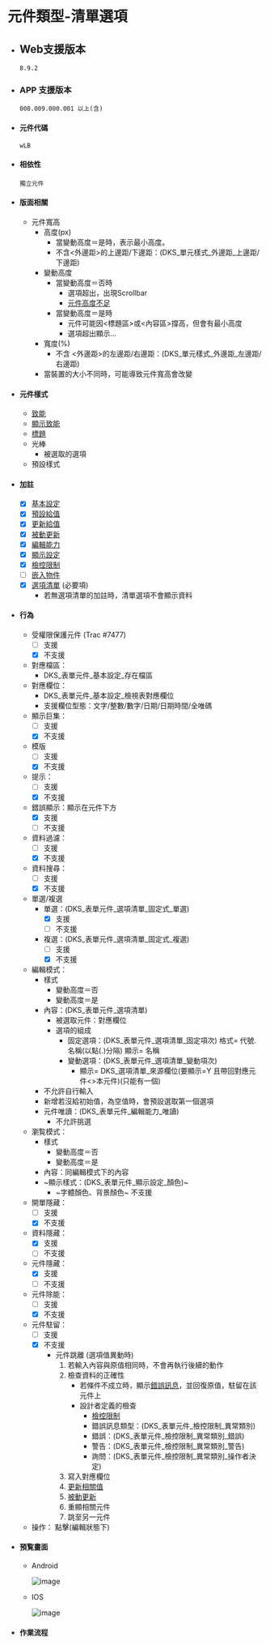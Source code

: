 # 元件類型-清單選項

* ## Web支援版本
  
      8.9.2

* ### APP 支援版本

      008.009.000.001 以上(含)

* #### 元件代碼

      wLB

* #### 相依性

      獨立元件

* #### 版面相關

  * 元件寬高
    * 高度(px)
      * 當變動高度＝是時，表示最小高度。
      * 不含<外邊距>的上邊距/下邊距：(DKS_單元樣式_外邊距_上邊距/下邊距)
    * 變動高度
      * 當變動高度＝否時
        * 選項超出，出現Scrollbar
        * [元件高度不足](../general/rule)
      * 當變動高度＝是時
        * 元件可能因<標題區>或<內容區>撐高，但會有最小高度
        * 選項超出顯示...
    * 寬度(%)
      * 不含 <外邊距>的左邊距/右邊距：(DKS_單元樣式_外邊距_左邊距/右邊距)
    * 當裝置的大小不同時，可能導致元件寬高會改變

* #### 元件樣式

  * [致能](../general/style#致能Apps_Enable)
  * [顯示致能](../general/style#顯示致能Apps_Display_Enable)
  * [標題](../general/style#標題Apps_Title)
  * 光棒
    * 被選取的選項
  * 預設樣式

* #### 加註

  * [x] [基本設定](../Addition/Component/basicSettings)
  * [x] [預設給值](../Addition/Component/defaultValue)
  * [x] [更新給值](../Addition/Component/updateValue)
  * [x] [被動更新](../Addition/Component/passiveUpdate)
  * [x] [編輯能力](../Addition/Component/editing)
  * [x] [顯示設定](../Addition/Component/display)
  * [x] [檢控限制](../Addition/Component/prosecutionRestrictions)
  * [ ] [嵌入物件](../Addition/Component/embedded)
  * [x] [選項清單](../Addition/Component/optionalList) (必要項)
    * 若無選項清單的加註時，清單選項不會顯示資料

* #### 行為

  * 受權限保護元件 (Trac #7477)
    * [ ] 支援
    * [x] 不支援
  * 對應檔區：
    * DKS_表單元件_基本設定_存在檔區
  * 對應欄位：
    * DKS_表單元件_基本設定_檢視表對應欄位
    * 支援欄位型態：文字/整數/數字/日期/日期時間/全唯碼
  * 顯示巨集：
    * [ ] 支援
    * [x] 不支援
  * 模版
    * [ ] 支援
    * [x] 不支援
  * 提示：
    * [ ] 支援
    * [x] 不支援
  * 錯誤顯示：顯示在元件下方
    * [x] 支援
    * [ ] 不支援
  * 資料過濾：
    * [ ] 支援
    * [x] 不支援
  * 資料搜尋：
    * [ ] 支援
    * [x] 不支援
  * 單選/複選
    * 單選：(DKS_表單元件_選項清單_固定式_單選)
      * [x] 支援
      * [ ] 不支援
    * 複選：(DKS_表單元件_選項清單_固定式_複選)
      * [ ] 支援
      * [x] 不支援
  * 編輯模式：
    * 樣式
      * 變動高度＝否
      * 變動高度＝是
    * 內容：(DKS_表單元件_選項清單)
      * 被選取元件：對應欄位
      * 選項的組成
        * 固定選項：(DKS_表單元件_選項清單_固定項次)
              格式= 代號.名稱(以點(.)分隔)
              顯示= 名稱
        * 變動選項：(DKS_表單元件_選項清單_變動項次)
          * 顯示= DKS_選項清單_來源欄位(要顯示=Y 且帶回對應元件<>本元件)(只能有一個)
    * 不允許自行輸入
    * 新增若沒給初始值，為空值時，會預設選取第一個選項
    * 元件唯讀：(DKS_表單元件_編輯能力_唯讀)
      * 不允許挑選
  * 瀏覧模式：
    * 樣式
      * 變動高度＝否
      * 變動高度＝是
    * 內容：同編輯模式下的內容
    * ~顯示樣式：(DKS_表單元件_顯示設定_顏色)~
      * ~字體顏色、背景顏色~ 不支援
  * 開單隱藏：
    * [ ] 支援
    * [x] 不支援
  * 資料隱藏：
    * [x] 支援
    * [ ] 不支援
  * 元件隱藏：
    * [x] 支援
    * [ ] 不支援
  * 元件除能：
    * [ ] 支援
    * [x] 不支援
  * 元件駐留：
    * [ ] 支援
    * [x] 不支援
      * 元件跳離 (選項值異動時)
        1. 若輸入內容與原值相同時，不會再執行後續的動作
        2. 檢查資料的正確性
           * 若條件不成立時，顯示[錯誤訊息](../general/rule)，並回復原值，駐留在該元件上
           * 設計者定義的檢查
             * [檢控限制](../Addition/Component/prosecutionRestrictions)
             * 錯誤訊息類型：(DKS_表單元件_檢控限制_異常類別)
             * 錯誤：(DKS_表單元件_檢控限制_異常類別_錯誤)
             * 警告：(DKS_表單元件_檢控限制_異常類別_警告)
             * 詢問：(DKS_表單元件_檢控限制_異常類別_操作者決定)
        3. 寫入對應欄位
        4. [更新相關值](../Addition/Component/updateValue)
        5. [被動更新](../Addition/Component/passiveUpdate)
        6. 重顯相關元件
        7. 跳至另一元件
  * 操作：
          點擊(編輯狀態下)

* #### 預覧畫面

  * Android

    ![image](./image/android/componentListEditing.png)

  * IOS

    ![image](./image/ios/componentListEditing.png)

* #### 作業流程
